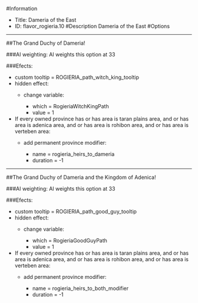 #Information
 - Title: Dameria of the East
 - ID: flavor_rogieria.10
#Description
Dameria of the East
#Options

___
##The Grand Duchy of Dameria!

###AI weighting:
AI weights this option at 33


###Efects:<ul><li>custom tooltip = ROGIERIA_path_witch_king_tooltip</li><li>hidden effect:</li><ul><li>change variable:</li><ul><li>which = RogieriaWitchKingPath</li><li>value = 1</li></ul></ul><li>If every owned province has or has area is taran plains area, and or has area is adenica area, and or has area is rohibon area, and or has area is verteben area:</li><ul><li>add permanent province modifier:</li><ul><li>name = rogieria_heirs_to_dameria</li><li>duration = -1</li></ul></ul></ul>

___
##The Grand Duchy of Dameria and the Kingdom of Adenica!

###AI weighting:
AI weights this option at 33


###Efects:<ul><li>custom tooltip = ROGIERIA_path_good_guy_tooltip</li><li>hidden effect:</li><ul><li>change variable:</li><ul><li>which = RogieriaGoodGuyPath</li><li>value = 1</li></ul></ul><li>If every owned province has or has area is taran plains area, and or has area is adenica area, and or has area is rohibon area, and or has area is verteben area:</li><ul><li>add permanent province modifier:</li><ul><li>name = rogieria_heirs_to_both_modifier</li><li>duration = -1</li></ul></ul></ul>
